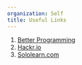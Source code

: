 ```yaml
---
organization: Self
title: Useful Links
---
```


1. [Better Programming](https://medium.com/better-programming)
2. [Hackr.io](https://hackr.io/blog)
3. [Sololearn.com](https://www.sololearn.com/profile/25788804)
